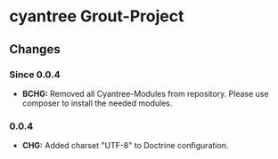 cyantree Grout-Project
======================

Changes
-------

### Since 0.0.4

-   **BCHG:** Removed all Cyantree-Modules from repository. Please use composer
    to install the needed modules.

### 0.0.4

-   **CHG:** Added charset "UTF-8" to Doctrine configuration.
